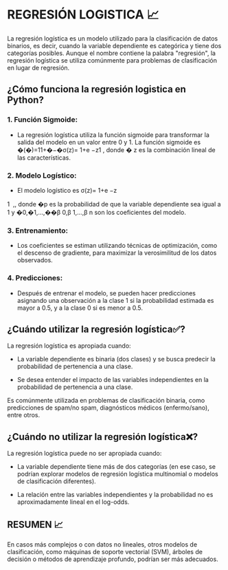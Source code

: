 # REGRESIÓN LOGISTICA 📈
La regresión logística es un modelo utilizado para la clasificación de datos binarios, es decir, cuando la variable dependiente es categórica y tiene dos categorías posibles. Aunque el nombre contiene la palabra "regresión", la regresión logística se utiliza comúnmente para problemas de clasificación en lugar de regresión.

## ¿Cómo funciona la regresión logistica en Python?
### 1. Función Sigmoide:
- La regresión logística utiliza la función sigmoide para transformar la salida del modelo en un valor entre 0 y 1. La función sigmoide es �(�)=11+�−�σ(z)= 1+e −z1​ , donde � z es la combinación lineal de las características.

### 2. Modelo Logístico:
- El modelo logístico es σ(z)= 
1+e 
−z
 
1
​
 ,, donde �p es la probabilidad de que la variable dependiente sea igual a 1 y �0,�1,…,��β 0,β 1,…,β n son los coeficientes del modelo.

### 3. Entrenamiento:
- Los coeficientes se estiman utilizando técnicas de optimización, como el descenso de gradiente, para maximizar la verosimilitud de los datos observados.

### 4. Predicciones:
- Después de entrenar el modelo, se pueden hacer predicciones asignando una observación a la clase 1 si la probabilidad estimada es mayor a 0.5, y a la clase 0 si es menor a 0.5.

## ¿Cuándo utilizar la regresión logística✅?
La regresión logística es apropiada cuando:

- La variable dependiente es binaria (dos clases) y se busca predecir la probabilidad de pertenencia a una clase.

- Se desea entender el impacto de las variables independientes en la probabilidad de pertenencia a una clase.

Es comúnmente utilizada en problemas de clasificación binaria, como predicciones de spam/no spam, diagnósticos médicos (enfermo/sano), entre otros.

## ¿Cuándo no utilizar la regresión logística❌?
La regresión logística puede no ser apropiada cuando:

- La variable dependiente tiene más de dos categorías (en ese caso, se podrían explorar modelos de regresión logística multinomial o modelos de clasificación diferentes).

- La relación entre las variables independientes y la probabilidad no es aproximadamente lineal en el log-odds.

## RESUMEN 📈

En casos más complejos o con datos no lineales, otros modelos de clasificación, como máquinas de soporte vectorial (SVM), árboles de decisión o métodos de aprendizaje profundo, podrían ser más adecuados.
